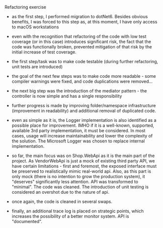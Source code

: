 Refactoring exercise

- as the first step, I performed migration to dotNet6. Besides obvious benefits, I was forced to this step as, at this moment, I have only access to macOS workstations

- even with the recognition that refactoring of the code with low test coverage (or in this case) introduces significant risk, the fact that the code was functionally broken, prevented mitigation of that risk by the initial increase of test coverage. 

- the first step/task was to make code testable (during further refactoring, unit tests are introduced)

- the goal of the next few steps was to make code more readable - some compiler warnings were fixed, and code duplications were removed...

- the next big step was the introduction of the mediator pattern - the controller is now simple and has a single responsibility

- further progress is made by improving folder/namespace infrastructure (improvement in readability) and additional removal of duplicated code.

- even as simple as it is, the Logger implementation is also identified as a possible place for improvement. IMHO if it is a well-known, supported, available 3rd party implementation, it must be considered. In most cases, usage will increase maintainability and lower the complexity of the solution. The Microsoft Logger was chosen to replace internal implementation. 

- so far, the main focus was on Shop.WebApi as it is the main part of the project. As VendorWebApi is just a mock of existing third party API, we have certain limitations - first and foremost, the exposed interface must be preserved to realistically mimic real-world api. Also, as this part is only mock (there is no intention to grow the production system), it "deserves" significantly less attention. API was transformed to "minimal". The code was cleaned. The introduction of unit testing is considered an overshot due to the nature of api.

- once again, the code is cleaned in several swaps.

- finally, an additional trace log is placed on strategic points, which increases the possibility of a better monitor system. API is "documented".